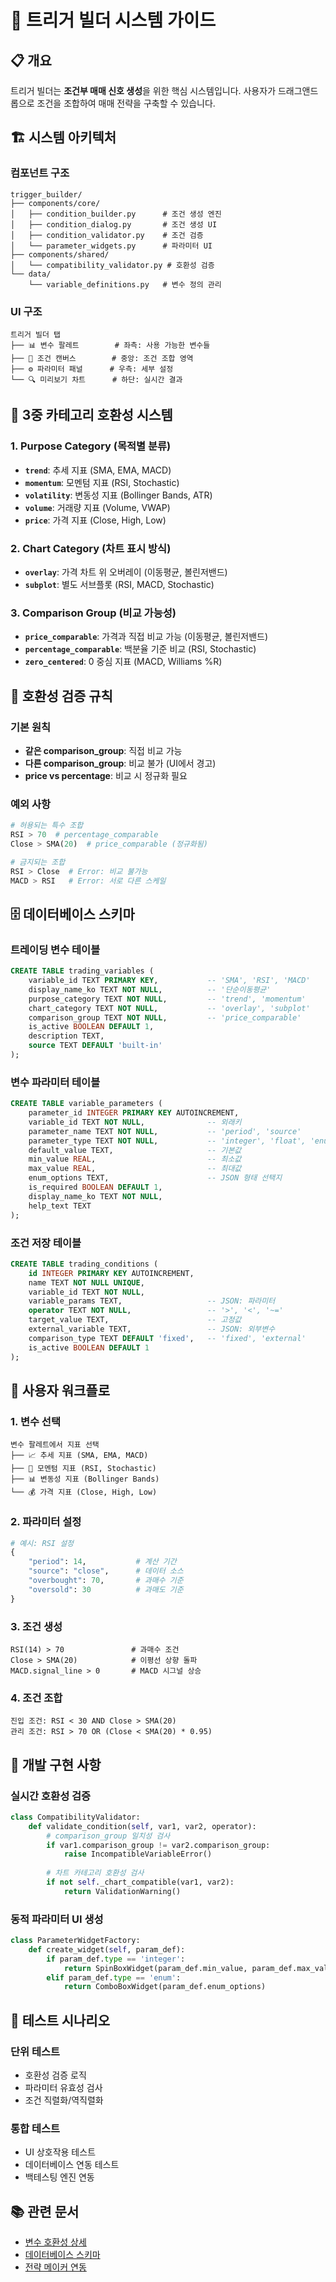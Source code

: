 # 🎯 트리거 빌더 시스템 가이드

## 📋 개요

트리거 빌더는 **조건부 매매 신호 생성**을 위한 핵심 시스템입니다. 사용자가 드래그앤드롭으로 조건을 조합하여 매매 전략을 구축할 수 있습니다.

## 🏗️ 시스템 아키텍처

### 컴포넌트 구조
```
trigger_builder/
├── components/core/
│   ├── condition_builder.py      # 조건 생성 엔진
│   ├── condition_dialog.py       # 조건 생성 UI
│   ├── condition_validator.py    # 조건 검증
│   └── parameter_widgets.py      # 파라미터 UI
├── components/shared/
│   └── compatibility_validator.py # 호환성 검증
└── data/
    └── variable_definitions.py   # 변수 정의 관리
```

### UI 구조
```
트리거 빌더 탭
├── 📊 변수 팔레트        # 좌측: 사용 가능한 변수들
├── 🎯 조건 캔버스        # 중앙: 조건 조합 영역
├── ⚙️ 파라미터 패널      # 우측: 세부 설정
└── 🔍 미리보기 차트      # 하단: 실시간 결과
```

## 🧩 3중 카테고리 호환성 시스템

### 1. Purpose Category (목적별 분류)
- **`trend`**: 추세 지표 (SMA, EMA, MACD)
- **`momentum`**: 모멘텀 지표 (RSI, Stochastic)
- **`volatility`**: 변동성 지표 (Bollinger Bands, ATR)
- **`volume`**: 거래량 지표 (Volume, VWAP)
- **`price`**: 가격 지표 (Close, High, Low)

### 2. Chart Category (차트 표시 방식)
- **`overlay`**: 가격 차트 위 오버레이 (이동평균, 볼린저밴드)
- **`subplot`**: 별도 서브플롯 (RSI, MACD, Stochastic)

### 3. Comparison Group (비교 가능성)
- **`price_comparable`**: 가격과 직접 비교 가능 (이동평균, 볼린저밴드)
- **`percentage_comparable`**: 백분율 기준 비교 (RSI, Stochastic)
- **`zero_centered`**: 0 중심 지표 (MACD, Williams %R)

## 🔗 호환성 검증 규칙

### 기본 원칙
- **같은 comparison_group**: 직접 비교 가능
- **다른 comparison_group**: 비교 불가 (UI에서 경고)
- **price vs percentage**: 비교 시 정규화 필요

### 예외 사항
```python
# 허용되는 특수 조합
RSI > 70  # percentage_comparable
Close > SMA(20)  # price_comparable (정규화됨)

# 금지되는 조합  
RSI > Close  # Error: 비교 불가능
MACD > RSI   # Error: 서로 다른 스케일
```

## 🗄️ 데이터베이스 스키마

### 트레이딩 변수 테이블
```sql
CREATE TABLE trading_variables (
    variable_id TEXT PRIMARY KEY,           -- 'SMA', 'RSI', 'MACD'
    display_name_ko TEXT NOT NULL,          -- '단순이동평균'
    purpose_category TEXT NOT NULL,         -- 'trend', 'momentum'
    chart_category TEXT NOT NULL,           -- 'overlay', 'subplot'
    comparison_group TEXT NOT NULL,         -- 'price_comparable'
    is_active BOOLEAN DEFAULT 1,
    description TEXT,
    source TEXT DEFAULT 'built-in'
);
```

### 변수 파라미터 테이블
```sql
CREATE TABLE variable_parameters (
    parameter_id INTEGER PRIMARY KEY AUTOINCREMENT,
    variable_id TEXT NOT NULL,              -- 외래키
    parameter_name TEXT NOT NULL,           -- 'period', 'source'
    parameter_type TEXT NOT NULL,           -- 'integer', 'float', 'enum'
    default_value TEXT,                     -- 기본값
    min_value REAL,                         -- 최소값
    max_value REAL,                         -- 최대값
    enum_options TEXT,                      -- JSON 형태 선택지
    is_required BOOLEAN DEFAULT 1,
    display_name_ko TEXT NOT NULL,
    help_text TEXT
);
```

### 조건 저장 테이블
```sql
CREATE TABLE trading_conditions (
    id INTEGER PRIMARY KEY AUTOINCREMENT,
    name TEXT NOT NULL UNIQUE,
    variable_id TEXT NOT NULL,
    variable_params TEXT,                   -- JSON: 파라미터
    operator TEXT NOT NULL,                 -- '>', '<', '~='
    target_value TEXT,                      -- 고정값
    external_variable TEXT,                 -- JSON: 외부변수
    comparison_type TEXT DEFAULT 'fixed',   -- 'fixed', 'external'
    is_active BOOLEAN DEFAULT 1
);
```

## 🎨 사용자 워크플로

### 1. 변수 선택
```
변수 팔레트에서 지표 선택
├── 📈 추세 지표 (SMA, EMA, MACD)
├── 🔄 모멘텀 지표 (RSI, Stochastic)
├── 📊 변동성 지표 (Bollinger Bands)
└── 💰 가격 지표 (Close, High, Low)
```

### 2. 파라미터 설정
```python
# 예시: RSI 설정
{
    "period": 14,           # 계산 기간
    "source": "close",      # 데이터 소스
    "overbought": 70,       # 과매수 기준
    "oversold": 30          # 과매도 기준
}
```

### 3. 조건 생성
```
RSI(14) > 70               # 과매수 조건
Close > SMA(20)            # 이평선 상향 돌파
MACD.signal_line > 0       # MACD 시그널 상승
```

### 4. 조건 조합
```
진입 조건: RSI < 30 AND Close > SMA(20)
관리 조건: RSI > 70 OR (Close < SMA(20) * 0.95)
```

## 🔧 개발 구현 사항

### 실시간 호환성 검증
```python
class CompatibilityValidator:
    def validate_condition(self, var1, var2, operator):
        # comparison_group 일치성 검사
        if var1.comparison_group != var2.comparison_group:
            raise IncompatibleVariableError()
        
        # 차트 카테고리 호환성 검사
        if not self._chart_compatible(var1, var2):
            return ValidationWarning()
```

### 동적 파라미터 UI 생성
```python
class ParameterWidgetFactory:
    def create_widget(self, param_def):
        if param_def.type == 'integer':
            return SpinBoxWidget(param_def.min_value, param_def.max_value)
        elif param_def.type == 'enum':
            return ComboBoxWidget(param_def.enum_options)
```

## 🧪 테스트 시나리오

### 단위 테스트
- 호환성 검증 로직
- 파라미터 유효성 검사
- 조건 직렬화/역직렬화

### 통합 테스트
- UI 상호작용 테스트
- 데이터베이스 연동 테스트
- 백테스팅 엔진 연동

## 📚 관련 문서

- [변수 호환성 상세](VARIABLE_COMPATIBILITY.md)
- [데이터베이스 스키마](DB_SCHEMA.md)
- [전략 메이커 연동](STRATEGY_MAKER_INTEGRATION.md)
